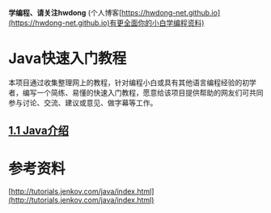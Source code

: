**学编程、请关注hwdong** (个人博客[https://hwdong-net.github.io](https://hwdong-net.github.io)有更全面你的小白学编程资料)
# Java快速入门教程

本项目通过收集整理网上的教程，针对编程小白或具有其他语言编程经验的初学者，编写一个简练、易懂的快速入门教程，愿意给该项目提供帮助的网友们可共同参与讨论、交流、建议或意见、做字幕等工作。

## [1.1 Java介绍](https://github.com/hwdong-net/java_tutorials/blob/main/introduction2Java.md)


# 参考资料

[http://tutorials.jenkov.com/java/index.html](http://tutorials.jenkov.com/java/index.html)
